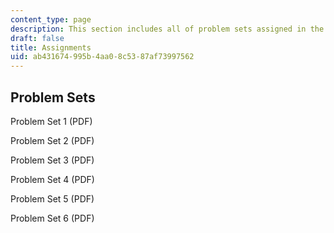 ```yaml
---
content_type: page
description: This section includes all of problem sets assigned in the course.
draft: false
title: Assignments
uid: ab431674-995b-4aa0-8c53-87af73997562
---
```

## Problem Sets

Problem Set 1 (PDF)

Problem Set 2 (PDF)

Problem Set 3 (PDF)

Problem Set 4 (PDF)

Problem Set 5 (PDF)

Problem Set 6 (PDF)